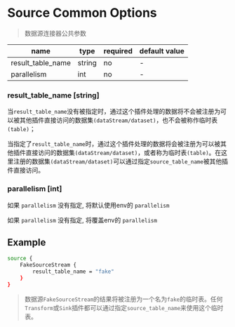 # Source Common Options

> 数据源连接器公共参数

|       name        |  type  | required | default value |
|-------------------|--------|----------|---------------|
| result_table_name | string | no       | -             |
| parallelism       | int    | no       | -             |

### result_table_name [string]

当`result_table_name`没有被指定时，通过这个插件处理的数据将不会被注册为可以被其他插件直接访问的数据集`(dataStream/dataset)`，也不会被称作临时表`(table)`；

当指定了`result_table_name`时，通过这个插件处理的数据将会被注册为可以被其他插件直接访问的数据集`(dataStream/dataset)`，或者称为临时表`(table)`。在这里注册的数据集`(dataStream/dataset)`可以通过指定`source_table_name`被其他插件直接访问。
### parallelism [int]

如果 `parallelism` 没有指定,  将默认使用env的 `parallelism`

如果 `parallelism` 没有指定,  将覆盖env的 `parallelism`

## Example

```bash
source {
    FakeSourceStream {
        result_table_name = "fake"
    }
}
```

> 数据源`FakeSourceStream`的结果将被注册为一个名为`fake`的临时表。任何`Transform`或`Sink`插件都可以通过指定`source_table_name`来使用这个临时表。


